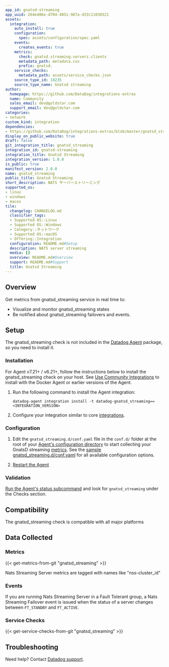 ```yaml
---
app_id: gnatsd-streaming
app_uuid: 264e486e-d704-4851-987a-d33c11036521
assets:
  integration:
    auto_install: true
    configuration:
      spec: assets/configuration/spec.yaml
    events:
      creates_events: true
    metrics:
      check: gnatsd.streaming.serverz.clients
      metadata_path: metadata.csv
      prefix: gnatsd.
    service_checks:
      metadata_path: assets/service_checks.json
    source_type_id: 10235
    source_type_name: Gnatsd streaming
author:
  homepage: https://github.com/DataDog/integrations-extras
  name: Community
  sales_email: dev@goldstar.com
  support_email: dev@goldstar.com
categories:
- network
custom_kind: integration
dependencies:
- https://github.com/DataDog/integrations-extras/blob/master/gnatsd_streaming/README.md
display_on_public_website: true
draft: false
git_integration_title: gnatsd_streaming
integration_id: gnatsd-streaming
integration_title: Gnatsd Streaming
integration_version: 1.0.0
is_public: true
manifest_version: 2.0.0
name: gnatsd_streaming
public_title: Gnatsd Streaming
short_description: NATS サーバーストリーミング
supported_os:
- linux
- windows
- macos
tile:
  changelog: CHANGELOG.md
  classifier_tags:
  - Supported OS::Linux
  - Supported OS::Windows
  - Category::ネットワーク
  - Supported OS::macOS
  - Offering::Integration
  configuration: README.md#Setup
  description: NATS server streaming
  media: []
  overview: README.md#Overview
  support: README.md#Support
  title: Gnatsd Streaming
---
```


<!--  SOURCED FROM https://github.com/DataDog/integrations-extras -->


## Overview

Get metrics from gnatsd_streaming service in real time to:

- Visualize and monitor gnatsd_streaming states
- Be notified about gnatsd_streaming failovers and events.

## Setup

The gnatsd_streaming check is not included in the [Datadog Agent][1] package, so you need to install it.

### Installation

For Agent v7.21+ / v6.21+, follow the instructions below to install the gnatsd_streaming check on your host. See [Use Community Integrations][2] to install with the Docker Agent or earlier versions of the Agent.

1. Run the following command to install the Agent integration:

   ```shell
   datadog-agent integration install -t datadog-gnatsd_streaming==<INTEGRATION_VERSION>
   ```

2. Configure your integration similar to core [integrations][3].

### Configuration

1. Edit the `gnatsd_streaming.d/conf.yaml` file in the `conf.d/` folder at the root of your [Agent's configuration directory][4] to start collecting your GnatsD streaming [metrics](#metrics).
   See the [sample gnatsd_streaming.d/conf.yaml][5] for all available configuration options.

2. [Restart the Agent][6]

### Validation

[Run the Agent's status subcommand][7] and look for `gnatsd_streaming` under the Checks section.

## Compatibility

The gnatsd_streaming check is compatible with all major platforms

## Data Collected

### Metrics
{{< get-metrics-from-git "gnatsd_streaming" >}}


Nats Streaming Server metrics are tagged with names like "nss-cluster_id"

### Events

If you are running Nats Streaming Server in a Fault Tolerant group, a Nats Streaming Failover event is issued when the status of a server changes between `FT_STANDBY` and `FT_ACTIVE`.

### Service Checks
{{< get-service-checks-from-git "gnatsd_streaming" >}}


## Troubleshooting

Need help? Contact [Datadog support][10].


[1]: https://app.datadoghq.com/account/settings/agent/latest
[2]: https://docs.datadoghq.com/ja/agent/guide/use-community-integrations/
[3]: https://docs.datadoghq.com/ja/getting_started/integrations/
[4]: https://docs.datadoghq.com/ja/agent/guide/agent-configuration-files/#agent-configuration-directory
[5]: https://github.com/DataDog/integrations-extras/blob/master/gnatsd_streaming/datadog_checks/gnatsd_streaming/data/conf.yaml.example
[6]: https://docs.datadoghq.com/ja/agent/guide/agent-commands/#start-stop-and-restart-the-agent
[7]: https://docs.datadoghq.com/ja/agent/guide/agent-commands/#service-status
[8]: https://github.com/DataDog/datadog-sdk-testing/blob/master/lib/config/metadata.csv
[9]: https://github.com/DataDog/integrations-extras/blob/master/gnatsd_streaming/assets/service_checks.json
[10]: http://docs.datadoghq.com/help